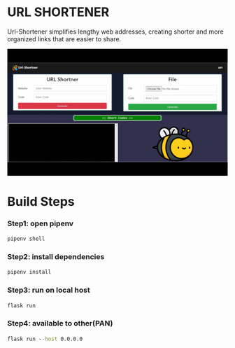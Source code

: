 # URL SHORTENER
Url-Shortener simplifies lengthy web addresses, creating shorter and more organized links that are easier to share.
<p align="left"><img src="./img/project_sc.gif"/></p>

# Build Steps
### Step1: open pipenv
```cmd
pipenv shell
```

### Step2: install dependencies
```cmd
pipenv install
```

### Step3: run on local host
```cmd
flask run
```

### Step4: available to other(PAN)
```cmd
flask run --host 0.0.0.0
```
